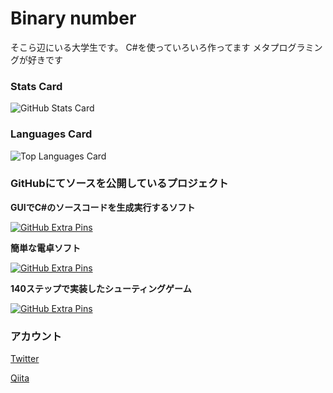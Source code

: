 # Binary number
そこら辺にいる大学生です。
C#を使っていろいろ作ってます
メタプログラミングが好きです

### Stats Card

![GitHub Stats Card](https://github-readme-stats.vercel.app/api?username=binary-number&count_private=true&show_icons=true&hide_title=true&include_all_commits=true)

### Languages Card
![Top Languages Card](https://github-readme-stats.vercel.app/api/top-langs/?username=binary-number)
### GitHubにてソースを公開しているプロジェクト

**GUIでC#のソースコードを生成実行するソフト**

[![GitHub Extra Pins](https://github-readme-stats.vercel.app/api/pin/?username=binary-number&repo=EasyCodeBuilder)](https://github.com/binary-number/EasyCodeBuilder)



**簡単な電卓ソフト**

[![GitHub Extra Pins](https://github-readme-stats.vercel.app/api/pin/?username=binary-number&repo=Calculator)](https://github.com/binary-number/Calculator)



**140ステップで実装したシューティングゲーム**

[![GitHub Extra Pins](https://github-readme-stats.vercel.app/api/pin/?username=binary-number&repo=140StepsShooting)](https://github.com/binary-number/140StepsShooting)


### アカウント
[Twitter](https://twitter.com/Binary__number)


[Qiita](https://qiita.com/Binary_number)

<!--
**binary-number/binary-number** is a ✨ _special_ ✨ repository because its `README.md` (this file) appears on your GitHub profile.

Here are some ideas to get you started:

- 🔭 I’m currently working on ...
- 🌱 I’m currently learning ...
- 👯 I’m looking to collaborate on ...
- 🤔 I’m looking for help with ...
- 💬 Ask me about ...
- 📫 How to reach me: ...
- 😄 Pronouns: ...
- ⚡ Fun fact: ...
-->

